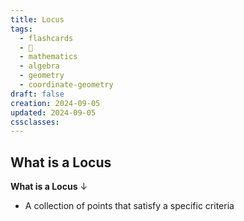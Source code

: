 ```yaml
---
title: Locus
tags:
  - flashcards
  - 🌱
  - mathematics
  - algebra
  - geometry
  - coordinate-geometry
draft: false
creation: 2024-09-05
updated: 2024-09-05
cssclasses:
---
```

## What is a Locus

**What is a Locus**
↓
- A collection of points that satisfy a specific criteria
<!--SR:!2024-12-13,4,270-->